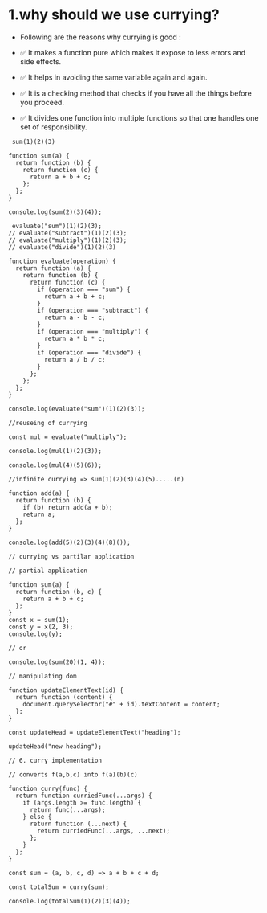 # 1.why should we use currying?
 - Following are the reasons why currying is good :

- ✅ It makes a function pure which makes it expose to less errors and side effects.

- ✅ It helps in avoiding the same variable again and again.

- ✅ It is a checking method that checks if you have all the things before you proceed.

-  ✅ It divides one function into multiple functions so that one handles one set of responsibility.

```
 sum(1)(2)(3)

function sum(a) {
  return function (b) {
    return function (c) {
      return a + b + c;
    };
  };
}

console.log(sum(2)(3)(4));
```
```
 evaluate("sum")(1)(2)(3);
// evaluate("subtract")(1)(2)(3);
// evaluate("multiply")(1)(2)(3);
// evaluate("divide")(1)(2)(3)

function evaluate(operation) {
  return function (a) {
    return function (b) {
      return function (c) {
        if (operation === "sum") {
          return a + b + c;
        }
        if (operation === "subtract") {
          return a - b - c;
        }
        if (operation === "multiply") {
          return a * b * c;
        }
        if (operation === "divide") {
          return a / b / c;
        }
      };
    };
  };
}

console.log(evaluate("sum")(1)(2)(3));

//reuseing of currying

const mul = evaluate("multiply");

console.log(mul(1)(2)(3));

console.log(mul(4)(5)(6));

//infinite currying => sum(1)(2)(3)(4)(5).....(n)

function add(a) {
  return function (b) {
    if (b) return add(a + b);
    return a;
  };
}

console.log(add(5)(2)(3)(4)(8)());

// currying vs partilar application

// partial application

function sum(a) {
  return function (b, c) {
    return a + b + c;
  };
}
const x = sum(1);
const y = x(2, 3);
console.log(y);

// or

console.log(sum(20)(1, 4));

// manipulating dom

function updateElementText(id) {
  return function (content) {
    document.querySelector("#" + id).textContent = content;
  };
}

const updateHead = updateElementText("heading");

updateHead("new heading");

// 6. curry implementation

// converts f(a,b,c) into f(a)(b)(c)

function curry(func) {
  return function curriedFunc(...args) {
    if (args.length >= func.length) {
      return func(...args);
    } else {
      return function (...next) {
        return curriedFunc(...args, ...next);
      };
    }
  };
}

const sum = (a, b, c, d) => a + b + c + d;

const totalSum = curry(sum);

console.log(totalSum(1)(2)(3)(4));
```
